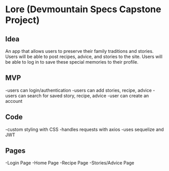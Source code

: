 # Lore (Devmountain Specs Capstone Project)

## Idea

An app that allows users to preserve their family traditions and stories. Users will be able to post recipes, advice, and stories to the site. Users will be able to log in to save these special memories to their profile. 

## MVP

-users can login/authentication
-users can add stories, recipe, advice
-users can search for saved story, recipe, advice
-user can create an account

## Code

-custom styling with CSS
-handles requests with axios
-uses sequelize and JWT

## Pages

-Login Page
-Home Page
-Recipe Page
-Stories/Advice Page


